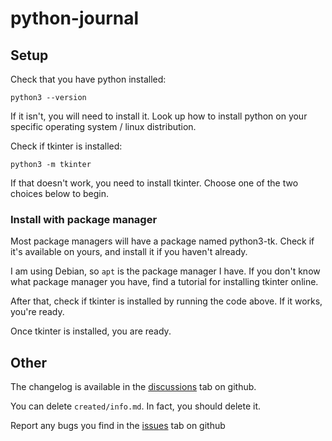 # **python-journal**

## **Setup**

Check that you have python installed:

```
python3 --version
```
If it isn't, you will need to install it. Look up how to install python on your specific operating system / linux distribution.

Check if tkinter is installed:

```
python3 -m tkinter
```
If that doesn't work, you need to install tkinter. Choose one of the two choices below to begin.

### **Install with package manager**

Most package managers will have a package named python3-tk.
Check if it's available on yours, and install it if you haven't already.

I am using Debian, so `apt` is the package manager I have. If you don't know what package manager you have, find a tutorial for installing tkinter online.

After that, check if tkinter is installed by running the code above. If it works, you're ready.

Once tkinter is installed, you are ready.

## **Other**

The changelog is available in the [discussions](https://github.com/fractioneater/python-journal/discussions/categories/changelog) tab on github.

You can delete `created/info.md`. In fact, you should delete it.

Report any bugs you find in the [issues](https://github.com/fractioneater/python-journal/issues) tab on github
